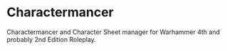 # Charactermancer
Charactermancer and Character Sheet manager for Warhammer 4th and probably 2nd Edition Roleplay.
